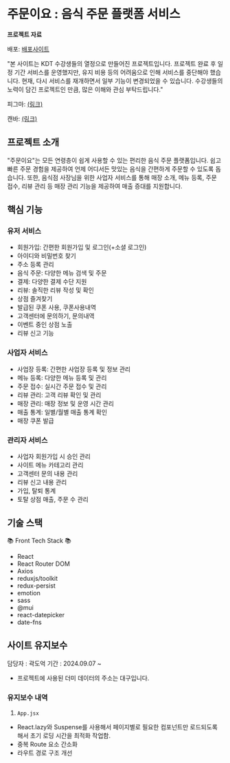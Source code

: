 # 주문이요 : 음식 주문 플랫폼 서비스

<b>프로젝트 자료</b>

배포: [배포사이트](https://jumuniyo.gybproject.com/)

"본 사이트는 KDT 수강생들의 열정으로 만들어진 프로젝트입니다. 프로젝트 완료 후 일정 기간 서비스를 운영했지만, 유지 비용 등의 어려움으로 인해 서비스를 중단해야 했습니다. 현재, 다시 서비스를 재개하면서 일부 기능이 변경되었을 수 있습니다. 수강생들의 노력이 담긴 프로젝트인 만큼, 많은 이해와 관심 부탁드립니다."

피그마: [(링크)](<https://www.figma.com/design/wo9ijijb6eANcrwEzBAFQA/%EC%A3%BC%EB%AC%B8%EC%9D%B4%EC%9A%94-(%EA%B0%80%EC%B9%AD)?node-id=25-2>)

캔바: [(링크)](https://www.canva.com/design/DAGOX4a8SaE/F06Qj7PFzV0Ck796fnsNLA/edit)

## 프로젝트 소개

"주문이요"는 모든 연령층이 쉽게 사용할 수 있는 편리한 음식 주문 플랫폼입니다.
쉽고 빠른 주문 경험을 제공하여 언제 어디서든 맛있는 음식을 간편하게 주문할 수 있도록 돕습니다.
또한, 음식점 사장님을 위한 사업자 서비스를 통해 매장 소개, 메뉴 등록, 주문 접수, 리뷰 관리 등 매장 관리 기능을 제공하여 매출 증대를 지원합니다.

## 핵심 기능

### 유저 서비스

- 회원가입: 간편한 회원가입 및 로그인(+소셜 로그인)
- 아이디와 비밀번호 찾기
- 주소 등록 관리
- 음식 주문: 다양한 메뉴 검색 및 주문
- 결제: 다양한 결제 수단 지원
- 리뷰: 솔직한 리뷰 작성 및 확인
- 상점 즐겨찾기
- 발급된 쿠폰 사용, 쿠폰사용내역
- 고객센터에 문의하기, 문의내역
- 이벤트 중인 상점 노출
- 리뷰 신고 기능

### 사업자 서비스

- 사업장 등록: 간편한 사업장 등록 및 정보 관리
- 메뉴 등록: 다양한 메뉴 등록 및 관리
- 주문 접수: 실시간 주문 접수 및 관리
- 리뷰 관리: 고객 리뷰 확인 및 관리
- 매장 관리: 매장 정보 및 운영 시간 관리
- 매출 통계: 일별/월별 매출 통계 확인
- 매장 쿠폰 발급

### 관리자 서비스

- 사업자 회원가입 시 승인 관리
- 사이트 메뉴 카테고리 관리
- 고객센터 문의 내용 관리
- 리뷰 신고 내용 관리
- 가입, 탈퇴 통계
- 토탈 상점 매출, 주문 수 관리

## 기술 스택

📚 Front Tech Stack 📚

- React
- React Router DOM
- Axios
- reduxjs/toolkit
- redux-persist
- emotion
- sass
- @mui
- react-datepicker
- date-fns

## 사이트 유지보수

담당자 : 곽도억
기간 : 2024.09.07 ~

- 프로젝트에 사용된 더미 데이터의 주소는 대구입니다.

### 유지보수 내역

1. `App.jsx`

- React.lazy와 Suspense를 사용해서 페이지별로 필요한 컴포넌트만 로드되도록 해서 초기 로딩 시간을 최적화 작업함.
- 중복 Route 요소 간소화
- 라우트 경로 구조 개선
